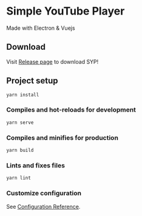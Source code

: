 # Simple YouTube Player

Made with Electron & Vuejs

## Download

Visit [Release page](https://github.com/zyrouge/simple-youtube-player/releases/) to download SYP!

## Project setup
```
yarn install
```

### Compiles and hot-reloads for development
```
yarn serve
```

### Compiles and minifies for production
```
yarn build
```

### Lints and fixes files
```
yarn lint
```

### Customize configuration
See [Configuration Reference](https://cli.vuejs.org/config/).
